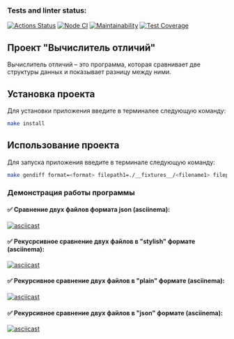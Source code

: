### Tests and linter status:

[![Actions Status](https://github.com/Woronokin/frontend-project-46/actions/workflows/hexlet-check.yml/badge.svg)](https://github.com/Woronokin/frontend-project-46/actions)
[![Node CI](https://github.com/Woronokin/frontend-project-46/actions/workflows/node.js.yml/badge.svg)](https://github.com/Woronokin/frontend-project-46/actions/workflows/node.js.yml)
[![Maintainability](https://api.codeclimate.com/v1/badges/ed39cd0717485c62f279/maintainability)](https://codeclimate.com/github/Woronokin/frontend-project-46/maintainability)
[![Test Coverage](https://api.codeclimate.com/v1/badges/ed39cd0717485c62f279/test_coverage)](https://codeclimate.com/github/Woronokin/frontend-project-46/test_coverage)

## Проект "Вычислитель отличий"

Вычислитель отличий – это программа, которая сравнивает две структуры данных и показывает разницу между ними.

## Установка проекта
Для установки приложения введите в терминалее следующую команду:
```bash
make install
```

## Использование проекта
Для запуска приложения введите в терминале следующую команду:

```bash
make gendiff format=<format> filepath1=./__fixtures__/<filename1> filepath2=./__fixtures__/<filename2>
```

### Демонстрация работы программы
#### :white_check_mark: Сравнение двух файлов формата json (asciinema):

[![asciicast](https://asciinema.org/a/v4trrMLif86eDpVGFzcU5IX8q.svg)](https://asciinema.org/a/v4trrMLif86eDpVGFzcU5IX8q)

#### :white_check_mark: Рекусрсивное сравнение двух файлов в "stylish" формате (asciinema):

[![asciicast](https://asciinema.org/a/9ij0Knhcp0qr6lv1LX22v45Tt.svg)](https://asciinema.org/a/9ij0Knhcp0qr6lv1LX22v45Tt)

#### :white_check_mark: Рекурсивное сравнение двух файлов в "plain" формате (asciinema):

[![asciicast](https://asciinema.org/a/iFmW9IRaJgazi9AlwD9Uptali.svg)](https://asciinema.org/a/iFmW9IRaJgazi9AlwD9Uptali)

#### :white_check_mark: Рекурсивное сравнение двух файлов в "json" формате (asciinema):

[![asciicast](https://asciinema.org/a/lyWioJXbkixI5I8J626J8tq0O.svg)](https://asciinema.org/a/lyWioJXbkixI5I8J626J8tq0O)
